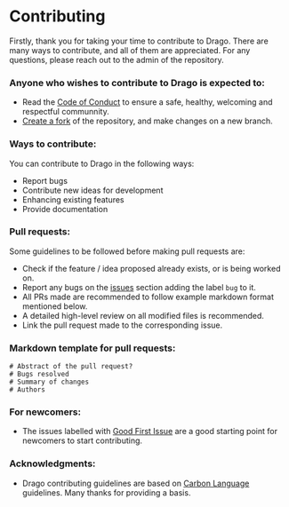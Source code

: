 # Contributing
Firstly, thank you for taking your time to contribute to Drago. There are many ways to contribute, and all of them are appreciated. For any questions, please reach out to the admin of the repository.

### Anyone who wishes to contribute to Drago is expected to:
- Read the <a href="https://github.com/vinsdragonis/Drago/blob/main/CODE_OF_CONDUCT.md">Code of Conduct</a> to ensure a safe, healthy, welcoming and respectful communnity.
- <a href="https://github.com/vinsdragonis/Drago/fork">Create a fork</a> of the repository, and make changes on a new branch.

### Ways to contribute:
You can contribute to Drago in the following ways:
- Report bugs
- Contribute new ideas for development
- Enhancing existing features
- Provide documentation

### Pull requests:
Some guidelines to be followed before making pull requests are:
- Check if the feature / idea proposed already exists, or is being worked on.
- Report any bugs on the <a href="https://github.com/vinsdragonis/Drago/issues">issues</a> section adding the label `bug` to it.
- All PRs made are recommended to follow example markdown format mentioned below.
- A detailed high-level review on all modified files is recommended.
- Link the pull request made to the corresponding issue.

### Markdown template for pull requests:
    # Abstract of the pull request?
    # Bugs resolved
    # Summary of changes
    # Authors

### For newcomers:
- The issues labelled with <a href="https://github.com/vinsdragonis/Drago/issues?q=is%3Aopen+is%3Aissue+label%3A%22good+first+issue%22">Good First Issue</a> are a good starting point for newcomers to start contributing.

### Acknowledgments:
- Drago contributing guidelines are based on <a href="https://github.com/carbon-language/carbon-lang/blob/trunk/CONTRIBUTING.md">Carbon Language</a> guidelines. Many thanks for providing a basis.
